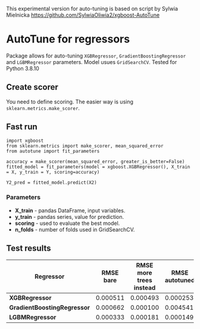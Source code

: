 This experimental version for auto-tuning is based 
on script by Sylwia Mielnicka https://github.com/SylwiaOliwia2/xgboost-AutoTune 

# AutoTune for regressors
Package allows for auto-tuning `XGBRegressor`, `GradientBoostingRegressor` and `LGBMRegressor` parameters. Model usues `GridSearchCV`. Tested for Python 3.8.10

## Create scorer
You need to define scoring. The easier way is using `sklearn.metrics.make_scorer`. 

## Fast run

```
import xgboost
from sklearn.metrics import make_scorer, mean_squared_error
from autotune import fit_parameters

accuracy = make_scorer(mean_squared_error, greater_is_better=False)
fitted_model = fit_parameters(model = xgboost.XGBRegressor(), X_train = X, y_train = Y, scoring=accuracy)    

Y2_pred = fitted_model.predict(X2)
```

### Parameters

* **X_train** - pandas DataFrame, input variables.
* **y_train** - pandas series, value for prediction.
* **scoring** - used to evaluate the best model.
* **n_folds** - number of folds used in GridSearchCV.

## Test results

| Regressor | RMSE bare | RMSE more trees instead | RMSE autotuned |
| --- | --- | --- | --- |
| **XGBRegressor** | 0.000511 | 0.000493 | 0.000253 |
| **GradientBoostingRegressor** | 0.000662 | 0.000100 | 0.004541 |
| **LGBMRegressor** | 0.000333 | 0.000181 | 0.000149 |
